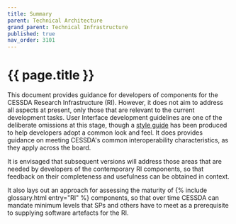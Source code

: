 ```yaml
---
title: Summary
parent: Technical Architecture
grand_parent: Technical Infrastructure
published: true
nav_order: 3101
---
```


# {{ page.title }}

This document provides guidance for developers of components for the CESSDA Research Infrastructure (RI).
However, it does not aim to address all aspects at present, only those that are relevant to the current development tasks.
User Interface development guidelines are one of the deliberate omissions at this stage,
though a [style guide](https://zenodo.org/record/2631263) has been produced to help developers adopt a common look and feel.
It does provides guidance on meeting CESSDA's common interoperability characteristics, as they apply across the board.

It is envisaged that subsequent versions will address those areas that are needed by developers of the contemporary RI components,
so that feedback on their completeness and usefulness can be obtained in context.

It also lays out an approach for assessing the maturity of {% include glossary.html entry="RI" %} components,
so that over time CESSDA can mandate minimum levels that SPs and others have to meet as a prerequisite
to supplying software artefacts for the RI.
